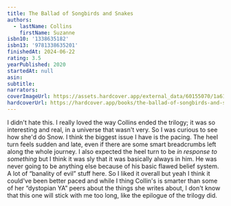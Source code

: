 ```yaml
---
title: The Ballad of Songbirds and Snakes
authors:
  - lastName: Collins
    firstName: Suzanne
isbn10: '1338635182'
isbn13: '9781338635201'
finishedAt: 2024-06-22
rating: 3.5
yearPublished: 2020
startedAt: null
asin:
subtitle:
narrators:
coverImageUrl: https://assets.hardcover.app/external_data/60155070/1a615511c6859c37b49ab663bcb279e8528024c5.jpeg
hardcoverUrl: https://hardcover.app/books/the-ballad-of-songbirds-and-snakes/editions/30399380
---
```


I didn't hate this. I really loved the way Collins ended the trilogy; it was so interesting and real, in a universe that wasn't very. So I was curious to see how she'd do Snow. I think the biggest issue I have is the pacing. The heel turn feels sudden and late, even if there are some smart breadcrumbs left along the whole journey. <x-spoiler>I also expected the heel turn to be _in response to something_ but I think it was sly that it was basically always in him. He was never going to be anything else because of his basic flawed belief system. A lot of “banality of evil” stuff here.</x-spoiler> So I liked it overall but yeah I think it could've been better paced and while I thing Collin's is smarter than some of her “dystopian YA” peers about the things she writes about, I don't know that this one will stick with me too long, like the epilogue of the trilogy did.

